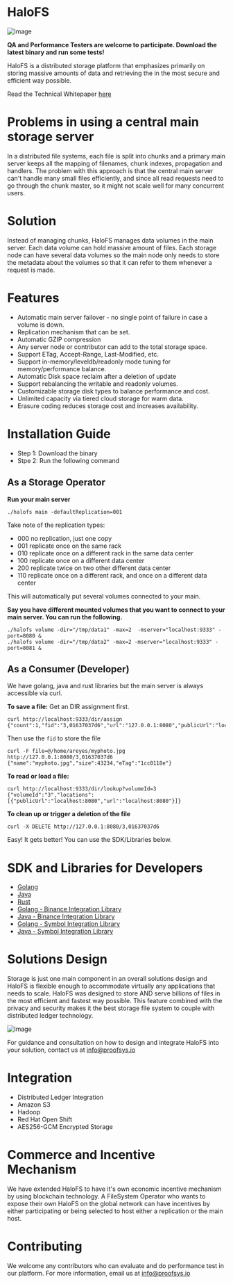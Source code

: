 # HaloFS

![image](https://user-images.githubusercontent.com/4479171/130297141-745672a2-602d-4df2-9748-20354d1ee87c.png)

**QA and Performance Testers are welcome to participate. Download the latest binary and run some tests!**

HaloFS is a distributed storage platform that emphasizes primarily on storing massive amounts of data and retrieving the in the most secure and efficient way possible. 

Read the Technical Whitepaper [here](#)

# Problems in using a central main storage server
In a distributed file systems, each file is split into chunks and a primary main server keeps all the mapping of filenames, chunk indexes, propagation and handlers. The problem with this approach is that the central main server can't handle many small files efficiently, and since all read requests need to go through the chunk master, so it might not scale well for many concurrent users.

# Solution
Instead of managing chunks, HaloFS manages data volumes in the main server. Each data volume can hold massive amount of files. Each storage node can have several data volumes so the main node only needs to store the metadata about the volumes so that it can refer to them whenever a request is made.

# Features
- Automatic main server failover - no single point of failure in case a volume is down.
- Replication mechanism that can be set.
- Automatic GZIP compression
- Any server node or contributor can add to the total storage space.
- Support ETag, Accept-Range, Last-Modified, etc.
- Support in-memory/leveldb/readonly mode tuning for memory/performance balance.
- Automatic Disk space reclaim after a deletion of update
- Support rebalancing the writable and readonly volumes.
- Customizable storage disk types to balance performance and cost.
- Unlimited capacity via tiered cloud storage for warm data.
- Erasure coding reduces storage cost and increases availability.

# Installation Guide
- Step 1: Download the binary
- Stpe 2: Run the following command

## As a Storage Operator

**Run your main server**
```
./halofs main -defaultReplication=001
```
Take note of the replication types:

- 000	no replication, just one copy
- 001	replicate once on the same rack
- 010	replicate once on a different rack in the same data center
- 100	replicate once on a different data center
- 200	replicate twice on two other different data center
- 110	replicate once on a different rack, and once on a different data center

This will automatically put several volumes connected to your main.

**Say you have different mounted volumes that you want to connect to your main server. You can run the following.**
```
./halofs volume -dir="/tmp/data1" -max=2  -mserver="localhost:9333" -port=8080 & 
./halofs volume -dir="/tmp/data2" -max=2 -mserver="localhost:9333" -port=8081 &
```
## As a Consumer (Developer)
We have golang, java and rust libraries but the main server is always accessible via curl.

**To save a file:**
Get an DIR assignment first.
```
curl http://localhost:9333/dir/assign
{"count":1,"fid":"3,01637037d6","url":"127.0.0.1:8080","publicUrl":"localhost:8080"}
```
Then use the `fid` to store the file
```
curl -F file=@/home/areyes/myphoto.jpg http://127.0.0.1:8080/3,01637037d6
{"name":"myphoto.jpg","size":43234,"eTag":"1cc0118e"}
```

**To read or load a file:**
```
curl http://localhost:9333/dir/lookup?volumeId=3
{"volumeId":"3","locations":[{"publicUrl":"localhost:8080","url":"localhost:8080"}]}
```
**To clean up or trigger a deletion of the file**
```
curl -X DELETE http://127.0.0.1:8080/3,01637037d6
```

Easy! It gets better! You can use the SDK/Libraries below. 

# SDK and Libraries for Developers
- [Golang](https://github.com/halostac-platform/golang-halofs-lib)
- [Java](https://github.com/halostac-platform/java-halofs-lib)
- [Rust](https://github.com/halostac-platform/rust-halofs-lib)
- [Golang - Binance Integration Library](#)
- [Java - Binance Integration Library](#)
- [Golang - Symbol Integration Library](#)
- [Java - Symbol Integration Library](#)

# Solutions Design
Storage is just one main component in an overall solutions design and HaloFS is flexible enough to accommodate virtually any applications that needs to scale. HaloFS was designed to store AND serve billions of files in the most efficient and fastest way possible. This feature combined with the privacy and security makes it the best storage file system to couple with distributed ledger technology.

![image](https://user-images.githubusercontent.com/4479171/130307547-69df3fe8-caea-4db1-90eb-6e654d5b5456.png)

For guidance and consultation on how to design and integrate HaloFS into your solution, contact us at [info@proofsys.io](mailto:info@proofsys.io)

# Integration 
- Distributed Ledger Integration 
- Amazon S3 
- Hadoop
- Red Hat Open Shift
- AES256-GCM Encrypted Storage

# Commerce and Incentive Mechanism
We have extended HaloFS to have it's own economic incentive mechanism by using blockchain technology. A FileSystem Operator who wants to expose their own HaloFS on the global network can have incentives by either participating or being selected to host either a replication or the main host.

# Contributing
We welcome any contributors who can evaluate and do performance test in our platform. For more information, email us at info@proofsys.io
